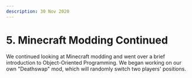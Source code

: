 ```yaml
---
description: 30 Nov 2020
---
```


# 5. Minecraft Modding Continued

We continued looking at Minecraft modding and went over a brief introduction to Object-Oriented Programming. We began working on our own "Deathswap" mod, which will randomly switch two players' positions.

